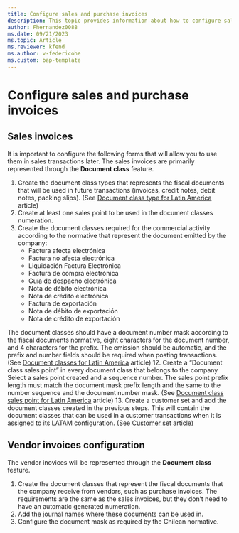 ```yaml
---
title: Configure sales and purchase invoices
description: This topic provides information about how to configure sales and purchase invoices for a Chilean company. 
author: Fhernandez0088
ms.date: 09/21/2023
ms.topic: Article
ms.reviewer: kfend
ms.author: v-federicohe
ms.custom: bap-template
---
```


# Configure sales and purchase invoices


## Sales invoices

It is important to configure the following forms that will allow you to use them in sales transactions later. The sales invoices are primarily represented through the **Document class** feature.
1. Create the document class types that represents the fiscal documents that will be used in future transactions (invoices, credit notes, debit notes, packing slips). (See [Document class type for Latin America](https://learn.microsoft.com/en-us/dynamics365/finance/localizations/ltm-core-document-class-type) article)
2. Create at least one sales point to be used in the document classes numeration.
3. Create the document classes required for the commercial activity according to the normative that represent the document emitted by the company: 
    * Factura afecta electrónica
    * Factura no afecta electrónica
    * Liquidación Factura Electrónica
    * Factura de compra electrónica
    * Guía de despacho electrónica
    * Nota de débito electrónica
    * Nota de crédito electrónica
    * Factura de exportación
    * Nota de débito de exportación
    * Nota de crédito de exportación

The document classes should have a document number mask according to the fiscal documents normative, eight characters for the document number, and 4 characters for the prefix. The emission should be automatic, and the prefix and number fields should be required when posting transactions. (See [Document classes for Latin America](https://learn.microsoft.com/en-us/dynamics365/finance/localizations/ltm-core-document-class) article)
12. Create a “Document class sales point” in every document class that belongs to the company Select a sales point created and a sequence number. The sales point prefix length must match the document mask prefix length and the same to the number sequence and the document number mask. (See [Document class sales point for Latin America](https://learn.microsoft.com/en-us/dynamics365/finance/localizations/ltm-core-document-class-sales-point) article)
13. Create a customer set and add the document classes created in the previous steps. This will contain the document classes that can be used in a customer transactions  when it is assigned to its LATAM configuration. (See [Customer set](https://learn.microsoft.com/en-us/dynamics365/finance/localizations/ltm-core-customers-set) article)

## Vendor invoices configuration

The vendor inovices will be represented through the **Document class** feature.
1. Create the document classes that represent the fiscal documents that the company receive from vendors, such as purchase invoices. The requirements are the same as the sales invoices, but they don’t need to have an automatic generated numeration. 
2. Add the journal names where these documents can be used in. 
3. Configure the document mask as required by the Chilean normative.
